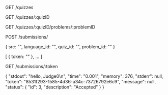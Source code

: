 
GET /quizzes

GET /quizzes/:quizID

GET /quizzes/:quizID/problems/:problemID

POST /submissions/

{
  src: "",
  language_id: "",
  quiz_id: "",
  problem_id: ""
}

[
  {
    token: ""
  },
  ...
]

GET /submissions/:token

{
  "stdout": "hello, Judge0\n",
  "time": "0.001",
  "memory": 376,
  "stderr": null,
  "token": "8531f293-1585-4d36-a34c-73726792e6c9",
  "message": null,
  "status": {
    "id": 3,
    "description": "Accepted"
  }
}